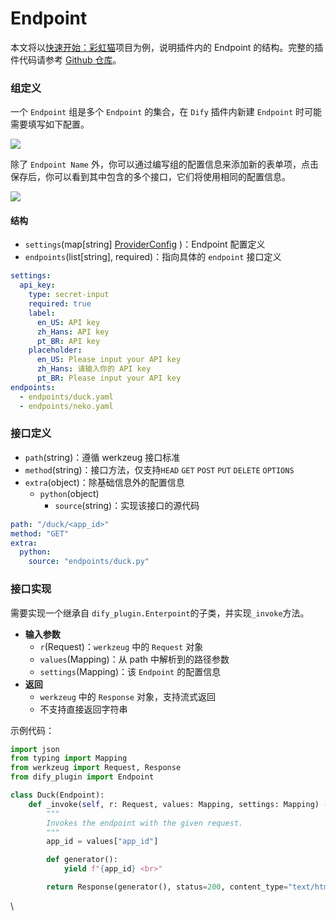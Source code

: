 # Endpoint

本文将以[快速开始：彩虹猫](../developing-plugins/extension.md)项目为例，说明插件内的 Endpoint 的结构。完整的插件代码请参考 [Github 仓库](https://github.com/langgenius/dify-plugin-sdks/tree/main/python/examples/neko)。

### 组定义

一个 `Endpoint` 组是多个 `Endpoint` 的集合，在 `Dify` 插件内新建 `Endpoint` 时可能需要填写如下配置。

![](https://assets-docs.dify.ai/2024/11/763dbf86e4319591415dc5a1b6948ccb.png)

除了 `Endpoint Name` 外，你可以通过编写组的配置信息来添加新的表单项，点击保存后，你可以看到其中包含的多个接口，它们将使用相同的配置信息。

![](https://assets-docs.dify.ai/2024/11/b778b7093b7df0dc80a476c65ddcbe58.png)

#### **结构**

* `settings`(map\[string] [ProviderConfig](tong-yong-gui-fan-ding-yi.md#providerconfig) )：Endpoint 配置定义
* `endpoints`(list\[string], required)：指向具体的 `endpoint` 接口定义

```yaml
settings:
  api_key:
    type: secret-input
    required: true
    label:
      en_US: API key
      zh_Hans: API key
      pt_BR: API key
    placeholder:
      en_US: Please input your API key
      zh_Hans: 请输入你的 API key
      pt_BR: Please input your API key
endpoints:
  - endpoints/duck.yaml
  - endpoints/neko.yaml
```

### 接口定义

* `path`(string)：遵循 werkzeug 接口标准
* `method`(string)：接口方法，仅支持`HEAD` `GET` `POST` `PUT` `DELETE` `OPTIONS`
* `extra`(object)：除基础信息外的配置信息
  * `python`(object)
    * `source`(string)：实现该接口的源代码

```yaml
path: "/duck/<app_id>"
method: "GET"
extra:
  python:
    source: "endpoints/duck.py"
```

### 接口实现

需要实现一个继承自 `dify_plugin.Enterpoint`的子类，并实现`_invoke`方法。

* **输入参数**
  * `r`(Request)：`werkzeug` 中的 `Request` 对象
  * `values`(Mapping)：从 path 中解析到的路径参数
  * `settings`(Mapping)：该 `Endpoint` 的配置信息
* **返回**
  * `werkzeug` 中的 `Response` 对象，支持流式返回
  * 不支持直接返回字符串

示例代码：

```python
import json
from typing import Mapping
from werkzeug import Request, Response
from dify_plugin import Endpoint

class Duck(Endpoint):
    def _invoke(self, r: Request, values: Mapping, settings: Mapping) -> Response:
        """
        Invokes the endpoint with the given request.
        """
        app_id = values["app_id"]

        def generator():
            yield f"{app_id} <br>"

        return Response(generator(), status=200, content_type="text/html")
```

\

